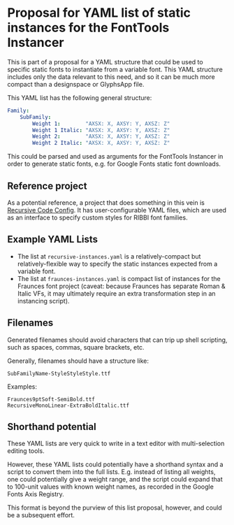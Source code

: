 # Proposal for YAML list of static instances for the FontTools Instancer

This is part of a proposal for a YAML structure that could be used to specific static fonts to instantiate from a variable font. This YAML structure includes only the data relevant to this need, and so it can be much more compact than a designspace or GlyphsApp file.

This YAML list has the following general structure:

```yaml
Family:
    SubFamily:
        Weight 1:        "AXSX: X, AXSY: Y, AXSZ: Z"
        Weight 1 Italic: "AXSX: X, AXSY: Y, AXSZ: Z"
        Weight 2:        "AXSX: X, AXSY: Y, AXSZ: Z"
        Weight 2 Italic: "AXSX: X, AXSY: Y, AXSZ: Z"
```

This could be parsed and used as arguments for the FontTools Instancer in order to generate static fonts, e.g. for Google Fonts static font downloads.

## Reference project

As a potential reference, a project that does something in this vein is [Recursive Code Config](https://github.com/arrowtype/recursive-code-config). It has user-configurable YAML files, which are used as an interface to specify custom styles for RIBBI font families.

## Example YAML Lists

- The list at `recursive-instances.yaml` is a relatively-compact but relatively-flexible way to specify the static instances expected from a variable font. 
- The list at `fraunces-instances.yaml` is compact list of instances for the Fraunces font project (caveat: because Fraunces has separate Roman & Italic VFs, it may ultimately require an extra transformation step in an instancing script).

## Filenames

Generated filenames should avoid characters that can trip up shell scripting, such as spaces, commas, square brackets, etc.

Generally, filenames should have a structure like:

```
SubFamilyName-StyleStyleStyle.ttf
```

Examples:

```
Fraunces9ptSoft-SemiBold.ttf
RecursiveMonoLinear-ExtraBoldItalic.ttf
```

## Shorthand potential

These YAML lists are very quick to write in a text editor with multi-selection editing tools.

However, these YAML lists could potentially have a shorthand syntax and a script to convert them into the full lists. E.g. instead of listing all weights, one could potentially give a weight range, and the script could expand that to 100-unit values with known weight names, as recorded in the Google Fonts Axis Registry.

This format is beyond the purview of this list proposal, however, and could be a subsequent effort.

